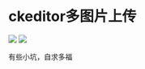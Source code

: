 # ckeditor多图片上传

![](http://www.baidu.com/img/bdlogo.gif)
![](http://www.baidu.com/img/bdlogo.gif)

有些小坑，自求多福
